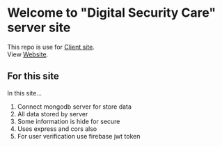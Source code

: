 # Welcome to "Digital Security Care" server site

This repo is use for [Client site](https://github.com/programming-hero-web-course-4/niche-website-client-side-Sumonbhuiya).\
View [Website](https://niche-products-9b2bf.web.app/).

## For this site

In this site...
1. Connect mongodb server for store data
2. All data stored by server
3. Some information is hide for secure
4. Uses express and cors also
5. For user verification use firebase jwt token
